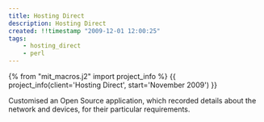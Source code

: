 ```yaml
---
title: Hosting Direct
description: Hosting Direct
created: !!timestamp "2009-12-01 12:00:25"
tags:
    - hosting_direct
    - perl
---
```

{% from "mit_macros.j2" import project_info %}
{{ project_info(client='Hosting Direct', start='November 2009') }}

Customised an Open Source application, which recorded details about the network and devices, for their particular requirements.

